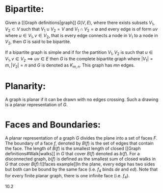 
# Bipartite:

Given a [[Graph definitions|graph]] $G(V,E)$, where there exists subsets $V_1,V_2\subset V$ such that $V_1\cup V_2=V$ and $V_1\cap V_2=\emptyset$ and every edge is of form $uv$ where $u\in V_1,v\in V_2$, that is every edge connects a node in $V_1$ to a node in $V_2$, then $G$ is said to be bipartite.

If a bipartite graph is simple and if for the partition $V_1,V_2$ is such that $u\in V_1,v\in V_2\implies uv\in E$ then $G$ is the complete bipartite graph where $|V_1|=m,|V_2|=n$ and $G$ is denoted as $K_{m,n}$. This graph has $mn$ edges.

# Planarity:

A graph is planar if it can be drawn with no edges crossing. Such a drawing is a planar representation of $G$.

# Faces and Boundaries:

A planar representation of a graph $G$ divides the plane into a set of faces $F$. The boundary of a face $f$, denoted by $B(f)$ is the set of edges that contain the face. The length of $B(f)$ is the smallest length of closed [[Graph definitions#Walk|walks]] in $G$ that cover $B(f)$ denoted as $b(f)$. For a disconnected graph, $b(f)$ is defined as the smallest sum of closed walks in $G$ that cover $B(f)$:![[faces example]]In the plane, every edge has two sides but both can be bound by the same face (i.e. $f_4$ binds $de$ and $ed$). Note that for every finite planar graph, there is one infinite face (i.e. $f_4$).

10.2
